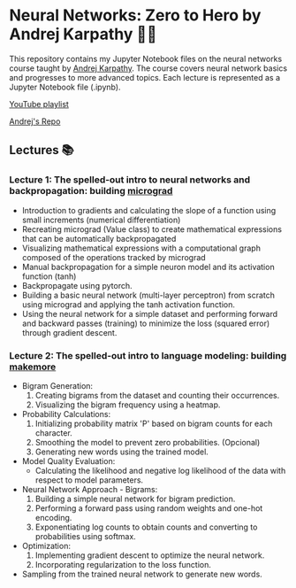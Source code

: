 # Neural Networks: Zero to Hero by Andrej Karpathy 🧠🚀

This repository contains my Jupyter Notebook files on the neural networks course taught by [Andrej Karpathy](https://github.com/karpathy). The course covers neural network basics and progresses to more advanced topics. Each lecture is represented as a Jupyter Notebook file (.ipynb).

[YouTube playlist](https://www.youtube.com/playlist?list=PLAqhIrjkxbuWI23v9cThsA9GvCAUhRvKZ)

[Andrej's Repo](https://github.com/karpathy/nn-zero-to-hero)

## Lectures 📚

### Lecture 1: The spelled-out intro to neural networks and backpropagation: building [micrograd](https://github.com/karpathy/micrograd)</strong>
    
- Introduction to gradients and calculating the slope of a function using small increments (numerical differentiation)
- Recreating micrograd (Value class) to create mathematical expressions that can be automatically backpropagated
- Visualizing mathematical expressions with a computational graph composed of the operations tracked by micrograd
- Manual backpropagation for a simple neuron model and its activation function (tanh)
- Backpropagate using pytorch.
- Building a basic neural network (multi-layer perceptron) from scratch using micrograd and applying the tanh activation function.
- Using the neural network for a simple dataset and performing forward and backward passes (training) to minimize the loss (squared error) through gradient descent.


### Lecture 2: The spelled-out intro to language modeling: building [makemore](https://github.com/karpathy/makemore)
    
- Bigram Generation:
    1. Creating bigrams from the dataset and counting their occurrences.
    2. Visualizing the bigram frequency using a heatmap.
- Probability Calculations:
    1. Initializing probability matrix 'P' based on bigram counts for each character.
    2. Smoothing the model to prevent zero probabilities. (Opcional)
    3. Generating new words using the trained model.
- Model Quality Evaluation:
    - Calculating the likelihood and negative log likelihood of the data with respect to model parameters.
- Neural Network Approach - Bigrams:
    1. Building a simple neural network for bigram prediction.
    2. Performing a forward pass using random weights and one-hot encoding.
    3. Exponentiating log counts to obtain counts and converting to probabilities using softmax.
- Optimization:
    1. Implementing gradient descent to optimize the neural network.
    2. Incorporating regularization to the loss function.
- Sampling from the trained neural network to generate new words.
